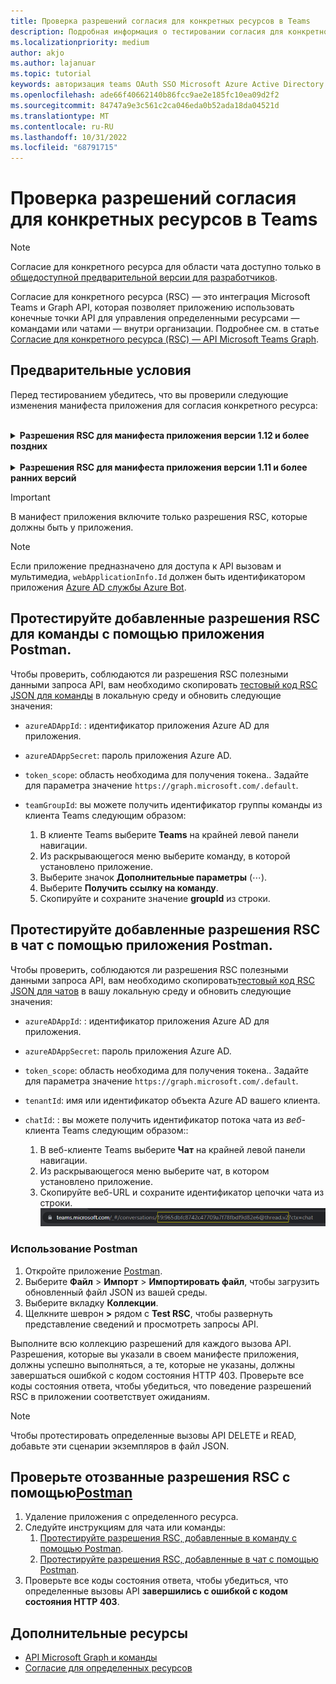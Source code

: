 ```yaml
---
title: Проверка разрешений согласия для конкретных ресурсов в Teams
description: Подробная информация о тестировании согласия для конкретного ресурса в Teams с использованием Postman с примерами кода
ms.localizationpriority: medium
author: akjo
ms.author: lajanuar
ms.topic: tutorial
keywords: авторизация teams OAuth SSO Microsoft Azure Active Directory (Azure AD) rsc Postman Graph
ms.openlocfilehash: ade66f40662140b86fcc9ae2e185fc10ea09d2f2
ms.sourcegitcommit: 84747a9e3c561c2ca046eda0b52ada18da04521d
ms.translationtype: MT
ms.contentlocale: ru-RU
ms.lasthandoff: 10/31/2022
ms.locfileid: "68791715"
---
```

# <a name="test-resource-specific-consent-permissions-in-teams"></a>Проверка разрешений согласия для конкретных ресурсов в Teams

> [!NOTE]
> Согласие для конкретного ресурса для области чата доступно только в [общедоступной предварительной версии для разработчиков](../../resources/dev-preview/developer-preview-intro.md).

Согласие для конкретного ресурса (RSC) — это интеграция Microsoft Teams и Graph API, которая позволяет приложению использовать конечные точки API для управления определенными ресурсами — командами или чатами — внутри организации. Подробнее см. в статье [Согласие для конкретного ресурса (RSC) — API Microsoft Teams Graph](resource-specific-consent.md).

## <a name="prerequisites"></a>Предварительные условия

Перед тестированием убедитесь, что вы проверили следующие изменения манифеста приложения для согласия конкретного ресурса:

<br>

<details>

<summary><b>Разрешения RSC для манифеста приложения версии 1.12 и более поздних</b></summary>

Добавьте в манифест приложения ключ [webApplicationInfo](../../resources/schema/manifest-schema.md#webapplicationinfo) со следующими значениями:

|Имя| Тип | Описание|
|---|---|---|
|`id` |String |Идентификатор приложения Azure AD Подробнее см. в статье [Регистрация приложения на портале Azure AD.](resource-specific-consent.md#register-your-app-with-microsoft-identity-platform-using-the-azure-ad-portal).|
|`resource`|String| Это поле не используется в RSC, но должно быть добавлено и иметь значение, чтобы избежать ответа об ошибке; подойдет любая строка.|

Укажите разрешения, необходимые приложению.

|Имя| Тип | Описание|
|---|---|---|
|`authorization`|Object|Список разрешений, необходимых приложению для работы. Для получения дополнительных сведений см.[Авторизация](../../resources/schema/manifest-schema.md#authorization).|

Пример RSC в команде

```json
"webApplicationInfo": {
    "id": "XXxxXXXXX-XxXX-xXXX-XXxx-XXXXXXXxxxXX",
    "resource": "https://RscBasedStoreApp"
    },
"authorization": {
    "permissions": {
        "resourceSpecific": [
            {
                "name": "TeamSettings.Read.Group",
                "type": "Application"
            },
            {
                "name": "TeamSettings.ReadWrite.Group",
                "type": "Application"
            },
            {
                "name": "ChannelSettings.Read.Group",
                "type": "Application"
            },
            {
                "name": "ChannelSettings.ReadWrite.Group",
                "type": "Application"
            },
            {
                "name": "Channel.Create.Group",
                "type": "Application"
            },
            {
                "name": "Channel.Delete.Group",
                "type": "Application"
            },
            {
                "name": "ChannelMessage.Read.Group",
                "type": "Application"
            },
            {
                "name": "TeamsAppInstallation.Read.Group",
                "type": "Application"
            },
            {
                "name": "TeamsTab.Read.Group",
                "type": "Application"
            },
            {
                "name": "TeamsTab.Create.Group",
                "type": "Application"
            },
            {
                "name": "TeamsTab.ReadWrite.Group",
                "type": "Application"
            },
            {
                "name": "TeamsTab.Delete.Group",
                "type": "Application"
            },
            {
                "name": "TeamMember.Read.Group",
                "type": "Application"
            },
            {
                "name": "TeamsActivity.Send.Group",
                "type": "Application"
            }
        ]    
    }
}
```

Пример RSC в чате

```json
"webApplicationInfo": {
    "id": "XXxxXXXXX-XxXX-xXXX-XXxx-XXXXXXXxxxXX",
    "resource": "https://RscBasedStoreApp"
    },
"authorization": {
    "permissions": {
        "resourceSpecific": [
            {
                "name": "ChatSettings.Read.Chat",
                "type": "Application"
            },
            {
                "name": "ChatSettings.ReadWrite.Chat",
                "type": "Application"
            },
            {
                "name": "ChatMessage.Read.Chat",
                "type": "Application"
            },
            {
                "name": "ChatMember.Read.Chat",
                "type": "Application"
            },
            {
                "name": "Chat.Manage.Chat",
                "type": "Application"
            },
            {
                "name": "TeamsTab.Read.Chat",
                "type": "Application"
            },
            {
                "name": "TeamsTab.Create.Chat",
                "type": "Application"
            },
            {
                "name": "TeamsTab.Delete.Chat",
                "type": "Application"
            },
            {
                "name": "TeamsTab.ReadWrite.Chat",
                "type": "Application"
            },
            {
                "name": "TeamsAppInstallation.Read.Chat",
                "type": "Application"
            },
            {
                "name": "OnlineMeeting.ReadBasic.Chat",
                "type": "Application"
            },
            {
                "name": "Calls.AccessMedia.Chat",
                "type": "Application"
            },
            {
                "name": "Calls.JoinGroupCalls.Chat",
                "type": "Application"
            },
            {
                "name": "TeamsActivity.Send.Chat",
                "type": "Application"
            }
        ]    
    }
}
```

> [!NOTE]
> Если приложение предназначено для поддержки установки как для группы, так и для чата, то разрешения для группы и чата можно указать в одном манифесте в разделе `authorization`.

</details>

<br>

<details>

<summary><b>Разрешения RSC для манифеста приложения версии 1.11 и более ранних версий</b></summary>

Добавьте в манифест приложения ключ [webApplicationInfo](../../resources/schema/manifest-schema.md#webapplicationinfo) со следующими значениями:

|Имя| Тип | Описание|
|---|---|---|
|`id` |String |Идентификатор приложения Azure AD Подробнее см. в статье [Регистрация приложения на портале Azure AD.](resource-specific-consent.md#register-your-app-with-microsoft-identity-platform-using-the-azure-ad-portal).|
|`resource`|String| Это поле не используется в RSC, но должно быть добавлено и иметь значение, чтобы избежать ответа об ошибке; подойдет любая строка.|
|`applicationPermissions`|Массив строк|Разрешения RSC для приложения. Подробнее см. в статье [Разрешения для определенных ресурсов](resource-specific-consent.md#resource-specific-permissions).|

Пример RSC в команде

```json
"webApplicationInfo": {
    "id": "XXxxXXXXX-XxXX-xXXX-XXxx-XXXXXXXxxxXX",
    "resource": "https://RscBasedStoreApp",
    "applicationPermissions": [
        "TeamSettings.Read.Group",
        "TeamSettings.ReadWrite.Group",
        "ChannelSettings.Read.Group",
        "ChannelSettings.ReadWrite.Group",
        "Channel.Create.Group",
        "Channel.Delete.Group",
        "ChannelMessage.Read.Group",
        "TeamsAppInstallation.Read.Group",
        "TeamsTab.Read.Group",
        "TeamsTab.Create.Group",
        "TeamsTab.ReadWrite.Group",
        "TeamsTab.Delete.Group",
        "TeamMember.Read.Group",
        "TeamsActivity.Send.Group"
    ]
  }
```

Пример RSC в чате

```json
"webApplicationInfo": {
    "id": "XXxxXXXXX-XxXX-xXXX-XXxx-XXXXXXXxxxXX",
    "resource": "https://RscBasedStoreApp",
    "applicationPermissions": [
        "ChatSettings.Read.Chat",
        "ChatSettings.ReadWrite.Chat",
        "ChatMessage.Read.Chat",
        "ChatMember.Read.Chat",
        "Chat.Manage.Chat",
        "TeamsTab.Read.Chat",
        "TeamsTab.Create.Chat",
        "TeamsTab.Delete.Chat",
        "TeamsTab.ReadWrite.Chat",
        "TeamsAppInstallation.Read.Chat",
        "OnlineMeeting.ReadBasic.Chat",
        "Calls.AccessMedia.Chat",
        "Calls.JoinGroupCalls.Chat",
        "TeamsActivity.Send.Chat"
    ]
  }
```

<br>

> [!NOTE]
> Если приложение предназначено для поддержки установки как для группы, так и для чата, то разрешения для группы и чата можно указать в одном манифесте в разделе `applicationPermissions`.

</details>

> [!IMPORTANT]
> В манифест приложения включите только разрешения RSC, которые должны быть у приложения.

> [!NOTE]
> Если приложение предназначено для доступа к API вызовам и мультимедиа, `webApplicationInfo.Id` должен быть идентификатором приложения [Azure AD службы Azure Bot](/graph/cloud-communications-get-started#register-a-bot).

## <a name="test-added-rsc-permissions-to-a-team-using-the-postman-app"></a>Протестируйте добавленные разрешения RSC для команды с помощью приложения Postman.

Чтобы проверить, соблюдаются ли разрешения RSC полезными данными запроса API, вам необходимо скопировать [тестовый код RSC JSON для команды](test-team-rsc-json-file.md) в локальную среду и обновить следующие значения:

* `azureADAppId`: : идентификатор приложения Azure AD для приложения.
* `azureADAppSecret`: пароль приложения Azure AD.
* `token_scope`: область необходима для получения токена.. Задайте для параметра значение `https://graph.microsoft.com/.default`.
* `teamGroupId`: вы можете получить идентификатор группы команды из клиента Teams следующим образом:

    1. В клиенте Teams выберите **Teams** на крайней левой панели навигации.
    2. Из раскрывающегося меню выберите команду, в которой установлено приложение.
    3. Выберите значок **Дополнительные параметры** (&#8943;).
    4. Выберите **Получить ссылку на команду**.
    5. Скопируйте и сохраните значение **groupId** из строки.

## <a name="test-added-rsc-permissions-to-a-chat-using-the-postman-app"></a>Протестируйте добавленные разрешения RSC в чат с помощью приложения Postman.

Чтобы проверить, соблюдаются ли разрешения RSC полезными данными запроса API, вам необходимо скопировать[тестовый код RSC JSON для чатов](test-chat-rsc-json-file.md) в вашу локальную среду и обновить следующие значения:

* `azureADAppId`: : идентификатор приложения Azure AD для приложения.
* `azureADAppSecret`: пароль приложения Azure AD.
* `token_scope`: область необходима для получения токена.. Задайте для параметра значение `https://graph.microsoft.com/.default`.
* `tenantId`: имя или идентификатор объекта Azure AD вашего клиента.
* `chatId`: : вы можете получить идентификатор потока чата из *веб-* клиента Teams следующим образом::

    1. В веб-клиенте Teams выберите **Чат** на крайней левой панели навигации.
    2. Из раскрывающегося меню выберите чат, в котором установлено приложение.
    3. Скопируйте веб-URL и сохраните идентификатор цепочки чата из строки.
![Идентификатор темы чата из веб-URL.](../../assets/images/chat-thread-id.png)

### <a name="use-postman"></a>Использование Postman

1. Откройте приложение [Postman](https://www.postman.com).
2. Выберите **Файл** > **Импорт** > **Импортировать файл**, чтобы загрузить обновленный файл JSON из вашей среды.  
3. Выберите вкладку **Коллекции**.
4. Щелкните шеврон **>** рядом с **Test RSC**, чтобы развернуть представление сведений и просмотреть запросы API.

Выполните всю коллекцию разрешений для каждого вызова API. Разрешения, которые вы указали в своем манифесте приложения, должны успешно выполняться, а те, которые не указаны, должны завершаться ошибкой с кодом состояния HTTP 403. Проверьте все коды состояния ответа, чтобы убедиться, что поведение разрешений RSC в приложении соответствует ожиданиям.

> [!NOTE]
> Чтобы протестировать определенные вызовы API DELETE и READ, добавьте эти сценарии экземпляров в файл JSON.

## <a name="test-revoked-rsc-permissions-using-postman"></a>Проверьте отозванные разрешения RSC с помощью[Postman](https://www.postman.com/)

1. Удаление приложения с определенного ресурса.
2. Следуйте инструкциям для чата или команды:
    1. [Протестируйте разрешения RSC, добавленные в команду с помощью Postman](#test-added-rsc-permissions-to-a-team-using-the-postman-app).
    2. [Протестируйте разрешения RSC, добавленные в чат с помощью Postman](#test-added-rsc-permissions-to-a-chat-using-the-postman-app).
3. Проверьте все коды состояния ответа, чтобы убедиться, что определенные вызовы API **завершились с ошибкой с кодом состояния HTTP 403**.

## <a name="see-also"></a>Дополнительные ресурсы

* [API Microsoft Graph и команды](/graph/api/resources/teams-api-overview?view=graph-rest-1.0&preserve-view=true)
* [Согласие для определенных ресурсов](~/graph-api/rsc/resource-specific-consent.md)
